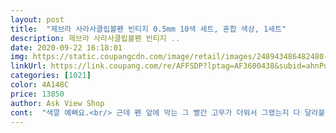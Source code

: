 ```yaml
---
layout: post 
title:  "제브라 사라사클립볼펜 빈티지 0.5mm 10색 세트, 혼합 색상, 1세트" 
description: 제브라 사라사클립볼펜 빈티지 ..
date: 2020-09-22 16:18:01 
img: https://static.coupangcdn.com/image/retail/images/248943486482480-488ede5b-541c-4c13-a0ca-56274db44d53.jpg 
linkUrl: https://link.coupang.com/re/AFFSDP?lptag=AF3600438&subid=ahnPublicAsk&pageKey=267922223&itemId=840320775&vendorItemId=5138672254&traceid=V0-113-bc8967cb63426994 
categories: [1021] 
color: 4A148C 
price: 13850 
author: Ask View Shop 
cont:  "색깔 예뻐요.<br/> 근데 펜 앞에 막는 그 빨간 고무가 더워서 그랬는지 다 달라붙어서 떼는데 애먹었어요.<br/><br/>색들이 차분한 느낌이에요 특이하고 예쁜데 굵기가 0.<br/>5보다 굵은 느낌 글씨는 부드럽게 잘 써져요<br/>일째지만초등학교 아이가 공부 한다고 해서 샀습니다 통화 오늘 급한보다는 안 좋은 거 같아요 다만 색깔이 쉽게 보지 못하는 색깔이 많아서 이것저것 공부하는 재밌는 있습니다<br/>" 
---
```

